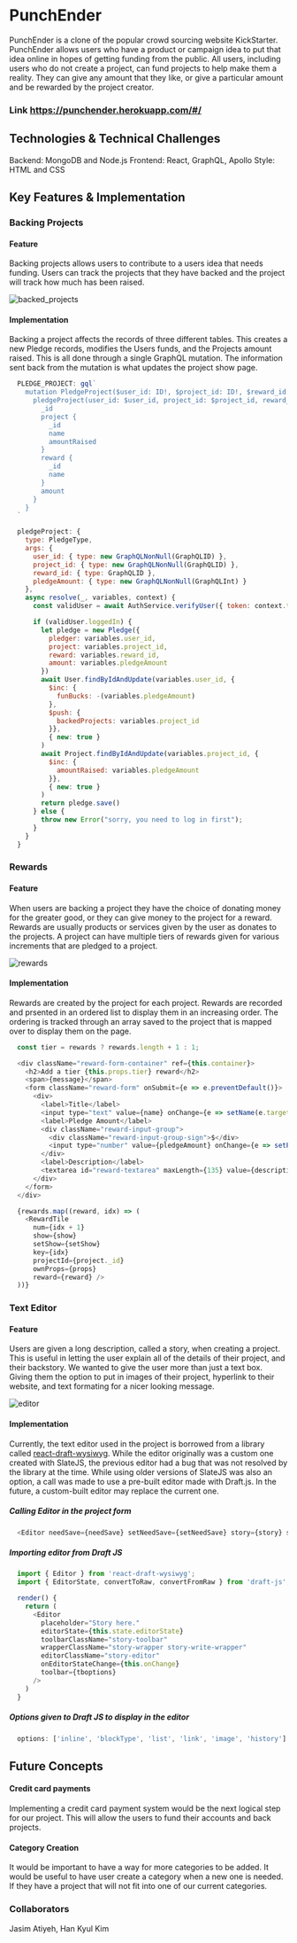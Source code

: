 <!-- # KickStarter Clone

## Models
* Users
  * Name - String
  * Email - String
  * Password - String
  * Projects - Array
  * Backed Projects - Array
  * Followed Projects - Array
  * Funbucks
* Pledges?
* Projects
  * Name - String
  * Goal - Int
  * Amount Raised - Int
  * Backers - Array?
  * Time Limit - Int
  * Description - String
  * Comments - Array
  * Updates - Array
  * Rewards - Array
  * Category - ID
* Comments - Project
  * Body - String
  * Author ID - ID
* Categories
  * Name - String
  * Projects - Array
* Rewards - Project
* Updates - Project -->

# PunchEnder
PunchEnder is a clone of the popular crowd sourcing website KickStarter. PunchEnder allows users who have a product or campaign idea to put that idea online in hopes of getting funding from the public. All users, including users who do not create a project, can fund projects to help make them a reality. They can give any amount that they like, or give a particular amount and be rewarded by the project creator.

### Link https://punchender.herokuapp.com/#/

## Technologies & Technical Challenges
Backend: MongoDB and Node.js
Frontend: React, GraphQL, Apollo
Style: HTML and CSS

## Key Features & Implementation
### Backing Projects
#### Feature
Backing projects allows users to contribute to a users idea that needs funding. Users can track the projects that they have backed and the project will track how much has been raised.

![backed_projects](./frontend/src/assets/images/backed_projects.png)

#### Implementation
Backing a project affects the records of three different tables. This creates a new Pledge records, modifies the Users funds, and the Projects amount raised. This is all done through a single GraphQL mutation. The information sent back from the mutation is what updates the project show page.

```JavaScript
  PLEDGE_PROJECT: gql`
    mutation PledgeProject($user_id: ID!, $project_id: ID!, $reward_id:ID, $pledgeAmount: Int!) {
      pledgeProject(user_id: $user_id, project_id: $project_id, reward_id: $reward_id, pledgeAmount: $pledgeAmount) {
        _id
        project {
          _id
          name
          amountRaised
        }
        reward {
          _id
          name
        }
        amount
      }
    }
  `

  pledgeProject: {
    type: PledgeType,
    args: {
      user_id: { type: new GraphQLNonNull(GraphQLID) },
      project_id: { type: new GraphQLNonNull(GraphQLID) },
      reward_id: { type: GraphQLID },
      pledgeAmount: { type: new GraphQLNonNull(GraphQLInt) }
    },
    async resolve(_, variables, context) {
      const validUser = await AuthService.verifyUser({ token: context.token });

      if (validUser.loggedIn) {
        let pledge = new Pledge({
          pledger: variables.user_id,
          project: variables.project_id,
          reward: variables.reward_id,
          amount: variables.pledgeAmount 
        })
        await User.findByIdAndUpdate(variables.user_id, {
          $inc: {
            funBucks: -(variables.pledgeAmount)
          },
          $push: {
            backedProjects: variables.project_id
          }},
          { new: true }
        )
        await Project.findByIdAndUpdate(variables.project_id, {
          $inc: {
            amountRaised: variables.pledgeAmount
          }},
          { new: true }
        )
        return pledge.save()
      } else {
        throw new Error("sorry, you need to log in first");
      }
    }
  }
```

### Rewards
#### Feature
When users are backing a project they have the choice of donating money for the greater good, or they can give money to the project for a reward. Rewards are usually products or services given by the user as donates to the projects. A project can have multiple tiers of rewards given for various increments that are pledged to a project.

![rewards](https://media.giphy.com/media/d7kY0pQ5hPyz4y7893/giphy.gif)

#### Implementation
Rewards are created by the project for each project. Rewards are recorded and prsented in an ordered list to display them in an increasing order. The ordering is tracked through an array saved to the project that is mapped over to display them on the page.

```JavaScript
  const tier = rewards ? rewards.length + 1 : 1;

  <div className="reward-form-container" ref={this.container}>
    <h2>Add a tier {this.props.tier} reward</h2>
    <span>{message}</span>
    <form className="reward-form" onSubmit={e => e.preventDefault()}>
      <div>
        <label>Title</label>
        <input type="text" value={name} onChange={e => setName(e.target.value)} />
        <label>Pledge Amount</label>
        <div className="reward-input-group">
          <div className="reward-input-group-sign">$</div>
          <input type="number" value={pledgeAmount} onChange={e => setPledgeAmount(e.target.value)} />
        </div>
        <label>Description</label>
        <textarea id="reward-textarea" maxLength={135} value={description} onChange={e => setDescription(e.target.value)} />
      </div>
    </form>
  </div>

  {rewards.map((reward, idx) => (
    <RewardTile
      num={idx + 1}
      show={show}
      setShow={setShow}
      key={idx}
      projectId={project._id}
      ownProps={props}
      reward={reward} />
  ))}
```

### Text Editor
#### Feature
Users are given a long description, called a story, when creating a project. This is useful in letting the user explain all of the details of their project, and their backstory. We wanted to give the user more than just a text box. Giving them the option to put in images of their project, hyperlink to their website, and text formating for a nicer looking message.

![editor](./frontend/src/assets/images/editor.png)

#### Implementation
<!--Josh: We need to discuss how the text editor was added to the app. You can focus on how the editor was setup with the options. Feel free to change any code snippets you want.-->
Currently, the text editor used in the project is borrowed from a library called [react-draft-wysiwyg](https://github.com/jpuri/react-draft-wysiwyg). While the editor originally was a custom one created with SlateJS, the previous editor had a bug that was not resolved by the library at the time. While using older versions of SlateJS was also an option, a call was made to use a pre-built editor made with Draft.js. In the future, a custom-built editor may replace the current one. 

##### Calling Editor in the project form
```JavaScript
  <Editor needSave={needSave} setNeedSave={setNeedSave} story={story} setStory={setStory}/>
```
##### Importing editor from Draft JS
```JavaScript
  import { Editor } from 'react-draft-wysiwyg';
  import { EditorState, convertToRaw, convertFromRaw } from 'draft-js';

  render() {
    return (
      <Editor
        placeholder="Story here."
        editorState={this.state.editorState}
        toolbarClassName="story-toolbar"
        wrapperClassName="story-wrapper story-write-wrapper"
        editorClassName="story-editor"
        onEditorStateChange={this.onChange}
        toolbar={tboptions}
      />
    )
  }
```

##### Options given to Draft JS to display in the editor
```JavaScript
  options: ['inline', 'blockType', 'list', 'link', 'image', 'history']
```

## Future Concepts
#### Credit card payments
Implementing a credit card payment system would be the next logical step for our project. This will allow the users to fund their accounts and back projects.

#### Category Creation
It would be important to have a way for more categories to be added. It would be useful to have user create a category when a new one is needed. If they have a project that will not fit into one of our current categories.

### Collaborators
Jasim Atiyeh, Han Kyul Kim
